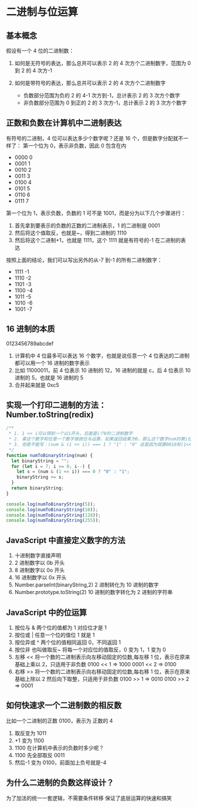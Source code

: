 # 二进制与位运算

## 基本概念

假设有一个 4 位的二进制数：

1. 如何是无符号的表达，那么总共可以表示 2 的 4 次方个二进制数字，范围为 0 到 2 的 4 次方-1
2. 如何是带符号的表达，那么总共可以表示 2 的 4 次方个二进制数字

   - 负数部分范围为负的 2 的 4-1 次方到-1，总计表示 2 的 3 次方个数字
   - 非负数部分范围为 0 到正的 2 的 3 次方-1，总计表示 2 的 3 次方个数字

## 正数和负数在计算机中二进制表达

有符号的二进制，4 位可以表达多少个数字呢？还是 16 个，但是数字分配就不一样了：
第一个位为 0，表示非负数，因此 0 包含在内

- 0000 0
- 0001 1
- 0010 2
- 0011 3
- 0100 4
- 0101 5
- 0110 6
- 0111 7

第一个位为 1，表示负数，负数的 1 可不是 1001，而是分为以下几个步骤进行：

1. 首先拿到要表示的负数的正数的二进制表示，1 的二进制是 0001
2. 然后将这个值取反，也就是~，得到二进制的 1110
3. 然后将这个二进制+1，也就是 1111，这个 1111 就是有符号的-1 在二进制的表达

按照上面的结论，我们可以写出另外的从-7 到-1 的所有二进制数字：

- 1111 -1
- 1110 -2
- 1101 -3
- 1100 -4
- 1011 -5
- 1010 -6
- 1001 -7

## 16 进制的本质

0123456789abcdef

1. 计算机中 4 位最多可以表达 16 个数字，也就是说任意一个 4 位表达的二进制都可以用一个 16 进制的数字表示
2. 比如 11000011，前 4 位表示 10 进制的 12，16 进制的就是 c，后 4 位表示 10 进制的 5，也就是 16 进制的 5
3. 合并起来就是 0xc5

## 实现一个打印二进制的方法：Number.toString(redix)

```js
/**
 * 1. 1 << i可以得到一个以1开头，后面是i个0的二进制数字
 * 2. 拿这个数字和任意一个数字做按位与运算，如果返回结果为0，那么这个数字num的第i位的值一定是0，否则一定是1
 * 3. 但是不能写：(num & (1 << i)) === 1 ? "1" : "0" 这是因为就算0010和(1<<1)做按位与运算，得到的也是0010也就是2的1次方，而不是1
 */
function numToBinaryString(num) {
  let binaryString = "";
  for (let i = 7; i >= 0; i--) {
    let s = (num & (1 << i)) === 0 ? "0" : "1";
    binaryString += s;
  }
  return binaryString;
}

console.log(numToBinaryString(5));
console.log(numToBinaryString(10));
console.log(numToBinaryString(128));
console.log(numToBinaryString(255));
```

## JavaScript 中直接定义数字的方法

1. 十进制数字直接声明
2. 2 进制数字以 0b 开头
3. 8 进制数字以 0o 开头
4. 16 进制数字以 0x 开头
5. Number.parseInt(binaryString,2) 2 进制转化为 10 进制的数字
6. Number.prototype.toString(2) 10 进制的数字转化为 2 进制的字符串

## JavaScript 中的位运算

1. 按位与 &
   两个位的值都为 1 对应位才是 1
2. 按位或 |
   任意一个位的值位 1 就是 1
3. 按位异或 ^
   两个位的值相同返回 0，不同返回 1
4. 按位非 也叫做取反~
   将每一个对应位的值取反，0 变为 1，1 变为 0
5. 左移 <<
   将一个数的二进制表示向左移动固定的位数,每左移 1 位，表示在原来基础上乘以 2，只适用于非负数
   0100 << 1 => 1000
   0001 << 2 => 0100
6. 右移 >>
   将一个数的二进制表示向右移动固定的位数,每右移 1 位，表示在原来基础上除以 2 然后向下取整，只适用于非负数
   0100 >> 1 => 0010
   0100 >> 2 => 0001

## 如何快速求一个二进制数的相反数

比如一个二进制的正数 0100，表示为 正数的 4

1. 取反变为 1011
2. +1 变为 1100
3. 1100 在计算机中表示的负数时多少呢？
4. 1100 先全部取反 0011
5. 然后-1 变为 0100，前面加上负号就是-4

## 为什么二进制的负数这样设计？

为了加法的统一一套逻辑，不需要条件转移
保证了底层运算的快速和搞笑
